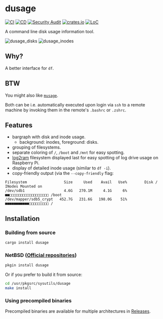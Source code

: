 # dusage

[![CI](https://github.com/mihaigalos/dusage/actions/workflows/ci.yaml/badge.svg?branch=main)](https://github.com/mihaigalos/dusage/actions/workflows/ci.yaml)
[![CD](https://github.com/mihaigalos/dusage/actions/workflows/cd.yaml/badge.svg)](https://github.com/mihaigalos/dusage/actions/workflows/cd.yaml)
[![Security Audit](https://github.com/mihaigalos/dusage/actions/workflows/audit.yaml/badge.svg)](https://github.com/mihaigalos/dusage/actions/workflows/audit.yaml)
[![crates.io](https://img.shields.io/crates/d/dusage.svg)](https://crates.io/crates/dusage)
[![LoC](https://tokei.rs/b1/github/mihaigalos/dusage)](https://github.com/mihaigalos/dusage)

A command line disk usage information tool.

![dusage_disks](screenshots/dusage_disks.png)
![dusage_inodes](screenshots/dusage_inodes.png)

## Why?

A better interface for `df`.

## BTW

You might also like [`musage`](https://github.com/mihaigalos/musage).

Both can be i.e. automatically executed upon login via `ssh` to a remote machine by invoking them in the remote's `.bashrc` or `.zshrc`.

## Features

- bargraph with disk and inode usage.
  - background: inodes, foreground: disks.
- grouping of filesystems.
- separate coloring of `/`, `/boot` and `/mnt` for easy spotting.
- [log2ram](https://github.com/azlux/log2ram) filesystem displayed last for
  easy spotting of log drive usage on Raspberry Pi.
- display of detailed inode usage (similar to `df -i`).
- copy-friendly output (via the `--copy-friendly` flag:

```text
Filesystem                 Size     Used    Avail   Use%        Disk / INodes Mounted on
/dev/sdb1                  4.6G   270.1M     4.1G     6% ■■□□□□□□□□□□□□□□□□□□ /boot
/dev/mapper/sdb5_crypt   452.7G   231.6G   198.0G    51% ■■■■■■■■■■■□□□□□□□□□ /
```

## Installation

### Building from source

```bash
cargo install dusage
```

### NetBSD ([Official repositories](https://pkgsrc.se/sysutils/dusage))

```bash
pkgin install dusage
```

Or if you prefer to build it from source:

```bash
cd /usr/pkgsrc/sysutils/dusage
make install
```

### Using precompiled binaries

Precompiled binaries are available for multiple architectures in [Releases](https://github.com/mihaigalos/dusage/releases).
